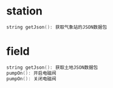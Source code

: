 # station
```C
string getJson(): 获取气象站的JSON数据包
```

# field
```C
string getJson(): 获取土地JSON数据包
pumpOn(): 开启电磁阀
pumpOn(): 关闭电磁阀
```

